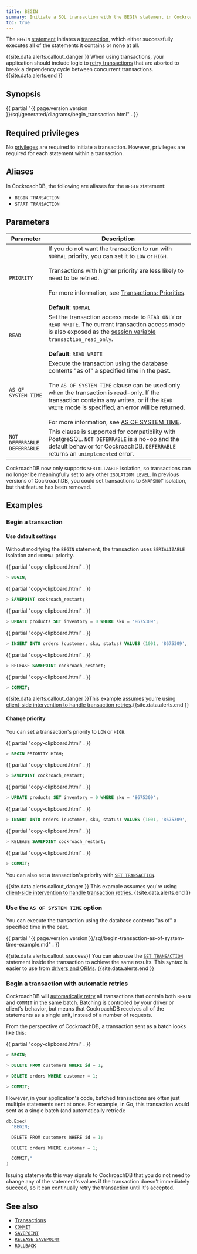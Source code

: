 ```yaml
---
title: BEGIN
summary: Initiate a SQL transaction with the BEGIN statement in CockroachDB.
toc: true
---
```


The `BEGIN` [statement](sql-statements.html) initiates a [transaction](transactions.html), which either successfully executes all of the statements it contains or none at all.

{{site.data.alerts.callout_danger }}
When using transactions, your application should include logic to [retry transactions](transactions.html#transaction-retries) that are aborted to break a dependency cycle between concurrent transactions.
{{site.data.alerts.end }}


## Synopsis

<div>
{{ partial "{{ page.version.version }}/sql/generated/diagrams/begin_transaction.html" . }}
</div>

## Required privileges

No [privileges](authorization.html#assign-privileges) are required to initiate a transaction. However, privileges are required for each statement within a transaction.

## Aliases

In CockroachDB, the following are aliases for the `BEGIN` statement:

- `BEGIN TRANSACTION`
- `START TRANSACTION`

## Parameters

 Parameter | Description
-----------|-------------
`PRIORITY` | If you do not want the transaction to run with `NORMAL` priority, you can set it to `LOW` or `HIGH`.<br/><br/>Transactions with higher priority are less likely to need to be retried.<br/><br/>For more information, see [Transactions: Priorities](transactions.html#transaction-priorities).<br/><br/>**Default**: `NORMAL`
`READ` | Set the transaction access mode to `READ ONLY` or `READ WRITE`. The current transaction access mode is also exposed as the [session variable](show-vars.html) `transaction_read_only`.<br><br>**Default**: `READ WRITE`
`AS OF SYSTEM TIME` | Execute the transaction using the database contents "as of" a specified time in the past.<br/><br/> The `AS OF SYSTEM TIME` clause can be used only when the transaction is read-only. If the transaction contains any writes, or if the `READ WRITE` mode is specified, an error will be returned.<br/><br/>For more information, see [AS OF SYSTEM TIME](as-of-system-time.html).
`NOT DEFERRABLE`<br>`DEFERRABLE` |  This clause is supported for compatibility with PostgreSQL. `NOT DEFERRABLE` is a no-op and the default behavior for CockroachDB. `DEFERRABLE` returns an `unimplemented` error.

 CockroachDB now only supports `SERIALIZABLE` isolation, so transactions can no longer be meaningfully set to any other `ISOLATION LEVEL`. In previous versions of CockroachDB, you could set transactions to `SNAPSHOT` isolation, but that feature has been removed.

## Examples

### Begin a transaction

#### Use default settings

Without modifying the `BEGIN` statement, the transaction uses `SERIALIZABLE` isolation and `NORMAL` priority.

{{ partial "copy-clipboard.html" . }}
~~~ sql
> BEGIN;
~~~

{{ partial "copy-clipboard.html" . }}
~~~ sql
> SAVEPOINT cockroach_restart;
~~~

{{ partial "copy-clipboard.html" . }}
~~~ sql
> UPDATE products SET inventory = 0 WHERE sku = '8675309';
~~~

{{ partial "copy-clipboard.html" . }}
~~~ sql
> INSERT INTO orders (customer, sku, status) VALUES (1001, '8675309', 'new');
~~~

{{ partial "copy-clipboard.html" . }}
~~~ sql
> RELEASE SAVEPOINT cockroach_restart;
~~~

{{ partial "copy-clipboard.html" . }}
~~~ sql
> COMMIT;
~~~

{{site.data.alerts.callout_danger }}This example assumes you're using <a href="transactions.html#client-side-intervention">client-side intervention to handle transaction retries</a>.{{site.data.alerts.end }}

#### Change priority

You can set a transaction's priority to `LOW` or `HIGH`.

{{ partial "copy-clipboard.html" . }}
~~~ sql
> BEGIN PRIORITY HIGH;
~~~

{{ partial "copy-clipboard.html" . }}
~~~ sql
> SAVEPOINT cockroach_restart;
~~~

{{ partial "copy-clipboard.html" . }}
~~~ sql
> UPDATE products SET inventory = 0 WHERE sku = '8675309';
~~~

{{ partial "copy-clipboard.html" . }}
~~~ sql
> INSERT INTO orders (customer, sku, status) VALUES (1001, '8675309', 'new');
~~~

{{ partial "copy-clipboard.html" . }}
~~~ sql
> RELEASE SAVEPOINT cockroach_restart;
~~~

{{ partial "copy-clipboard.html" . }}
~~~ sql
> COMMIT;
~~~

You can also set a transaction's priority with [`SET TRANSACTION`](set-transaction.html).

{{site.data.alerts.callout_danger }}
This example assumes you're using [client-side intervention to handle transaction retries](transactions.html#client-side-intervention).
{{site.data.alerts.end }}

### Use the `AS OF SYSTEM TIME` option

You can execute the transaction using the database contents "as of" a specified time in the past.

{{ partial "{{ page.version.version }}/sql/begin-transaction-as-of-system-time-example.md" . }}

{{site.data.alerts.callout_success}}
You can also use the [`SET TRANSACTION`](set-transaction.html#use-the-as-of-system-time-option) statement inside the transaction to achieve the same results. This syntax is easier to use from [drivers and ORMs](install-client-drivers.html).
{{site.data.alerts.end }}

### Begin a transaction with automatic retries

CockroachDB will [automatically retry](transactions.html#transaction-retries) all transactions that contain both `BEGIN` and `COMMIT` in the same batch. Batching is controlled by your driver or client's behavior, but means that CockroachDB receives all of the statements as a single unit, instead of a number of requests.

From the perspective of CockroachDB, a transaction sent as a batch looks like this:

{{ partial "copy-clipboard.html" . }}
~~~ sql
> BEGIN;

> DELETE FROM customers WHERE id = 1;

> DELETE orders WHERE customer = 1;

> COMMIT;
~~~

However, in your application's code, batched transactions are often just multiple statements sent at once. For example, in Go, this transaction would sent as a single batch (and automatically retried):

~~~ go
db.Exec(
  "BEGIN;

  DELETE FROM customers WHERE id = 1;

  DELETE orders WHERE customer = 1;

  COMMIT;"
)
~~~

Issuing statements this way signals to CockroachDB that you do not need to change any of the statement's values if the transaction doesn't immediately succeed, so it can continually retry the transaction until it's accepted.

## See also

- [Transactions](transactions.html)
- [`COMMIT`](commit-transaction.html)
- [`SAVEPOINT`](savepoint.html)
- [`RELEASE SAVEPOINT`](release-savepoint.html)
- [`ROLLBACK`](rollback-transaction.html)
